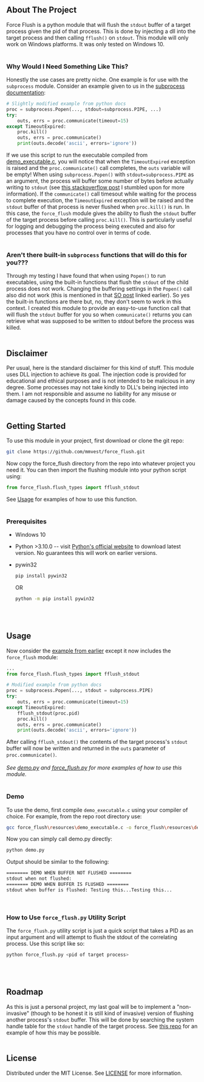 ## About The Project

Force Flush is a python module that will flush the `stdout` buffer of a target process given the pid of that process. This is done by injecting a dll into the target process and then calling `fflush()` on `stdout`. This module will only work on Windows platforms. It was only tested on Windows 10.
<br>
<br>

### Why Would I Need Something Like This?

Honestly the use cases are pretty niche. One example is for use with the `subprocess` module. Consider an example given to us in the [subprocess documentation](https://docs.python.org/3/library/subprocess.html#subprocess.Popen.communicate):
```py
# Slightly modified example from python docs
proc = subprocess.Popen(..., stdout=subprocess.PIPE, ...)
try:
    outs, errs = proc.communicate(timeout=15)
except TimeoutExpired:
    proc.kill()
    outs, errs = proc.communicate()
    print(outs.decode('ascii', errors='ignore'))
```
If we use this script to run the executable compiled from [demo_executable.c](force_flush\resources\demo_executable.c), you will notice that when the `TimeoutExpired` exception is raised and the `proc.communicate()` call completes, the `outs` variable will be empty! When using  `subprocess.Popen()` with `stdout=subprocess.PIPE` as an argument, the process will buffer some number of bytes before actually writing to `stdout` (see [this stackoverflow post](https://stackoverflow.com/questions/1410849) I stumbled upon for more information). If the `communicate()` call timesout while waiting for the process to complete execution, the `TimeoutExpired` exception will be raised and the `stdout` buffer of that process is never flushed when `proc.kill()` is run. In this case, the `force_flush` module gives the ability to flush the `stdout` buffer of the target process before calling `proc.kill()`. This is particularly useful for logging and debugging the process being executed and also for processes that you have no control over in terms of code. 
<br>
<br>

### Aren't there built-in `subprocess` functions that will do this for you???

Through my testing I have found that when using `Popen()` to run executables, using the built-in functions that flush the `stdout` of the child process does not work. Changing the buffering settings in the `Popen()` call also did not work (this is mentioned in that [SO post](https://stackoverflow.com/questions/1410849) linked earlier). So yes the built-in functions are there but, no, they don't seem to work in this context. I created this module to provide an easy-to-use function call that will flush the `stdout` buffer for you so when `communicate()` returns you can retrieve what was supposed to be written to stdout before the process was killed. 
<br>
<br>

## Disclaimer

Per usual, here is the standard disclaimer for this kind of stuff. This module uses DLL injection to achieve its goal. The injection code is provided for educational and ethical purposes and is not intended to be malicious in any degree. Some processes may not take kindly to DLL's being injected into them. I am not responsible and assume no liability for any misuse or damage caused by the concepts found in this code. 
<br>
<br>

## Getting Started

To use this module in your project, first download or clone the git repo:
```sh
git clone https://github.com/mmvest/force_flush.git
```
Now copy the force_flush directory from the repo into whatever project you need it. You can then import the flushing module into your python script using:
```py
from force_flush.flush_types import fflush_stdout
```
See [Usage](#usage) for examples of how to use this function.
<br>
<br>

### Prerequisites

* Windows 10
* Python >3.10.0 -- visit [Python's official website](https://www.python.org/downloads/) to download latest version. No guarantees this will work on earlier versions.

* pywin32
  ```sh
  pip install pywin32
  ```
  OR
  ```sh
  python -m pip install pywin32
  ```
<br>
<br>

## Usage

Now consider the [example from earlier](#why-would-i-need-something-like-this) except it now includes the `force_flush` module:
```py
...
from force_flush.flush_types import fflush_stdout

# Modified example from python docs
proc = subprocess.Popen(..., stdout = subprocess.PIPE)
try:
    outs, errs = proc.communicate(timeout=15)
except TimeoutExpired:
    fflush_stdout(proc.pid)
    proc.kill()
    outs, errs = proc.communicate()
    print(outs.decode('ascii', errors='ignore'))
```
After calling `fflush_stdout()` the contents of the target process's `stdout` buffer will now be written and returned in the `outs` parameter of `proc.communicate()`.
<br>
<br>
_See [demo.py](demo.py) and [force_flush.py](force_flush.py) for more examples of how to use this module._
<br>
<br>

### Demo
To use the demo, first compile `demo_executable.c` using your compiler of choice. For example, from the repo root directory use:
```sh
gcc force_flush\resources\demo_executable.c -o force_flush\resources\demo_executable.exe
```
Now you can simply call demo.py directly:
```sh
python demo.py
```

Output should be similar to the following:
```sh
======== DEMO WHEN BUFFER NOT FLUSHED ========
stdout when not flushed: 
======== DEMO WHEN BUFFER IS FLUSHED ========
stdout when buffer is flushed: Testing this...Testing this...
```
<br>

### How to Use `force_flush.py` Utility Script

The `force_flush.py` utility script is just a quick script that takes a PID as an input argument and will attempt to flush the stdout of the correlating process. Use this script like so:
```sh
python force_flush.py <pid of target process>
```
<br>
<br>


## Roadmap
As this is just a personal project, my last goal will be to implement a "non-invasive" (though to be honest it is still kind of invasive) version of flushing another process's `stdout` buffer. This will be done by searching the system handle table for the `stdout` handle of the target process. See [this repo](https://github.com/SinaKarvandi/Process-Magics/tree/master/EnumAllHandles) for an example of how this may be possible.
<br>
<br>

## License

Distributed under the MIT License. See [LICENSE](LICENSE) for more information.
